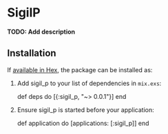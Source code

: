 # SigilP

**TODO: Add description**

## Installation

If [available in Hex](https://hex.pm/docs/publish), the package can be installed as:

  1. Add sigil_p to your list of dependencies in `mix.exs`:

        def deps do
          [{:sigil_p, "~> 0.0.1"}]
        end

  2. Ensure sigil_p is started before your application:

        def application do
          [applications: [:sigil_p]]
        end

